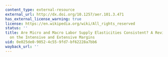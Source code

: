 ```yaml
---
content_type: external-resource
external_url: http://dx.doi.org/10.1257/aer.101.3.471
has_external_license_warning: true
license: https://en.wikipedia.org/wiki/All_rights_reserved
status: ''
title: Are Micro and Macro Labor Supply Elasticities Consistent? A Review of Evidence
  on the Intensive and Extensive Margins
uid: 0e025de0-9052-4c55-9fd7-bf62228a7bb6
wayback_url: ''
---
```


